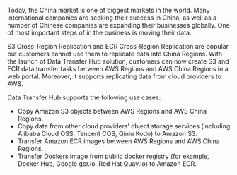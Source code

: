 Today, the China market is one of biggest markets in the world. Many international companies are seeking their success in China, as well as a number of Chinese companies are expanding their businesses globally. One of most important steps of in the business is moving their data. 

S3 Cross-Region Replication and ECR Cross-Region Replication are popular but customers cannot use them to replicate data into China Regions. With the launch of Data Transfer Hub solution, customers can now create S3 and ECR data transfer tasks between AWS Regions and AWS China Regions in a web portal. Moreover, it supports replicating data from cloud providers to AWS.

Data Transfer Hub supports the following use cases:

* Copy Amazon S3 objects between AWS Regions and AWS China Regions. 
* Copy data from other cloud providers’ object storage services (including Alibaba Cloud OSS, Tencent COS, Qiniu Kodo) to Amazon S3. 
* Transfer Amazon ECR images between AWS Regions and AWS China Regions. 
* Transfer Dockers image from public docker registry (for example, Docker Hub, Google gcr.io, Red Hat Quay.io) to Amazon ECR.
